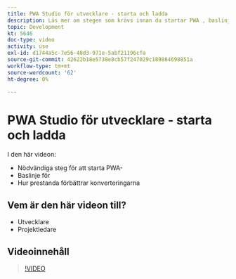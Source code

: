 ```yaml
---
title: PWA Studio för utvecklare - starta och ladda
description: Läs mer om stegen som krävs innan du startar PWA ​, baslinjen för ​ och hur prestanda förbättrar konverteringsgraden.
topic: Development
kt: 5646
doc-type: video
activity: use
exl-id: d1744a5c-7e56-48d3-971e-5abf21196cfa
source-git-commit: 42622b18e5738e8cb57f247029c189884698851a
workflow-type: tm+mt
source-wordcount: '62'
ht-degree: 0%

---
```


# PWA Studio för utvecklare - starta och ladda

I den här videon:

- Nödvändiga steg för att starta PWA-&#x200B;
- Baslinje för &#x200B;
- Hur prestanda förbättrar konverteringarna

## Vem är den här videon till?

- Utvecklare
- Projektledare

## Videoinnehåll

>[!VIDEO](https://video.tv.adobe.com/v/35717?quality=12&learn=on)
